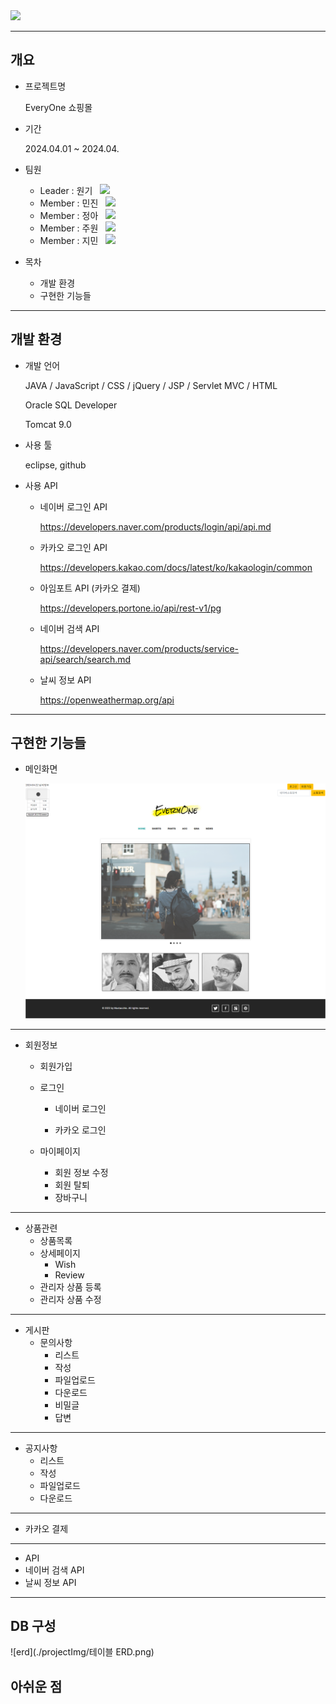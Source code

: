 <img src="https://capsule-render.vercel.app/api?type=wave&color=auto&height=300&section=header&text=Every%20One&fontSize=90" />

***

## 개요
  * 프로젝트명
    
    EveryOne 쇼핑몰
    
  * 기간

     2024.04.01 ~ 2024.04.
    
  * 팀원
     * Leader : 원기&nbsp;&nbsp;&nbsp;<a href="https://github.com/jjiminh/TeamProject"><img src="https://img.shields.io/badge/Github-000000?style=flat-square&logo=Github&logoColor=#white"/></a>
     * Member : 민진&nbsp;&nbsp;&nbsp;<a href="https://github.com/jjiminh/TeamProject"><img src="https://img.shields.io/badge/Github-000000?style=flat-square&logo=Github&logoColor=#white"/></a>
     * Member : 정아&nbsp;&nbsp;&nbsp;<a href="https://github.com/jjiminh/TeamProject"><img src="https://img.shields.io/badge/Github-000000?style=flat-square&logo=Github&logoColor=#white"/></a>
     * Member : 주원&nbsp;&nbsp;&nbsp;<a href="https://github.com/jjiminh/TeamProject"><img src="https://img.shields.io/badge/Github-000000?style=flat-square&logo=Github&logoColor=#white"/></a>
     * Member : 지민&nbsp;&nbsp;&nbsp;<a href="https://github.com/jjiminh/TeamProject"><img src="https://img.shields.io/badge/Github-000000?style=flat-square&logo=Github&logoColor=#white"/></a>
  * 목차
     * 개발 환경
     * 구현한 기능들

***

## 개발 환경
   * 개발 언어
     
       JAVA / JavaScript / CSS / jQuery / JSP / Servlet MVC / HTML

       Oracle SQL Developer

       Tomcat 9.0
   * 사용 툴  

       eclipse, github
   * 사용 API

       * 네이버 로그인 API

         <https://developers.naver.com/products/login/api/api.md>
       * 카카오 로그인 API
    
         <https://developers.kakao.com/docs/latest/ko/kakaologin/common>
       * 아임포트 API (카카오 결제)

         <https://developers.portone.io/api/rest-v1/pg>
       * 네이버 검색 API
    
         <https://developers.naver.com/products/service-api/search/search.md>
       * 날씨 정보 API
    
         <https://openweathermap.org/api>
       
***

## 구현한 기능들
  * 메인화면

     ![메인화면](./projectImg/main.png)

***
   
  * 회원정보 
    * 회원가입
   
      
    * 로그인
       * 네이버 로그인
     
         
       * 카카오 로그인
    * 마이페이지
       * 회원 정보 수정
       * 회원 탈퇴
       * 장바구니
     
***
         
  * 상품관련
    * 상품목록
    * 상세페이지
      * Wish
      * Review
    * 관리자 상품 등록
    * 관리자 상품 수정

***
    
  * 게시판
    * 문의사항
      * 리스트
      * 작성
      * 파일업로드
      * 다운로드
      * 비밀글
      * 답변

***
        
  * 공지사항
      * 리스트
      * 작성
      * 파일업로드
      * 다운로드

***   
    
  * 카카오 결제

***
    
  * API
   * 네이버 검색 API
   * 날씨 정보 API

***

## DB 구성

   ![erd](./projectImg/테이블 ERD.png)
     
## 아쉬운 점
        


